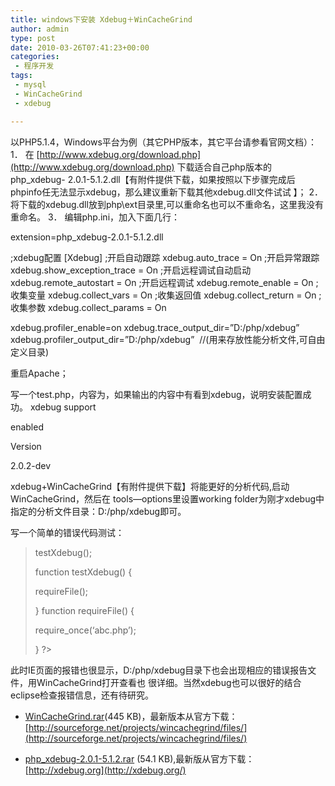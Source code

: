 ```yaml
---
title: windows下安装 Xdebug＋WinCacheGrind
author: admin
type: post
date: 2010-03-26T07:41:23+00:00
categories:
 - 程序开发
tags:
 - mysql
 - WinCacheGrind
 - xdebug

---
```

以PHP5.1.4，Windows平台为例（其它PHP版本，其它平台请参看官网文档）：
1． 在 [http://www.xdebug.org/download.php](http://www.xdebug.org/download.php) 下载适合自己php版本的php_xdebug- 2.0.1-5.1.2.dll【有附件提供下载，如果按照以下步骤完成后 phpinfo任无法显示xdebug，那么建议重新下载其他xdebug.dll文件试试 】；
2． 将下载的xdebug.dll放到php\ext目录里,可以重命名也可以不重命名，这里我没有重命名。
3． 编辑php.ini，加入下面几行：

extension=php_xdebug-2.0.1-5.1.2.dll

;xdebug配置
[Xdebug]
;开启自动跟踪
xdebug.auto_trace = On
;开启异常跟踪
xdebug.show\_exception\_trace = On
;开启远程调试自动启动
xdebug.remote_autostart = On
;开启远程调试
xdebug.remote_enable = On
;收集变量
xdebug.collect_vars = On
;收集返回值
xdebug.collect_return = On
;收集参数
xdebug.collect_params = On

xdebug.profiler_enable=on
xdebug.trace\_output\_dir=”D:/php/xdebug”
xdebug.profiler\_output\_dir=”D:/php/xdebug”  //(用来存放性能分析文件,可自由定义目录)

重启Apache；

写一个test.php，内容为，如果输出的内容中有看到xdebug，说明安装配置成功。
 xdebug support

 enabled

 Version

 2.0.2-dev


xdebug+WinCacheGrind【有附件提供下载】将能更好的分析代码,启动WinCacheGrind，然后在 tools—options里设置working folder为刚才xdebug中指定的分析文件目录：D:/php/xdebug即可。

写一个简单的错误代码测试：

>
> testXdebug();
>
> function testXdebug() {
>
> requireFile();
>
> }
> function requireFile() {
>
> require_once(‘abc.php’);
>
> }
> ?>

此时IE页面的报错也很显示，D:/php/xdebug目录下也会出现相应的错误报告文件，用WinCacheGrind打开查看也 很详细。当然xdebug也可以很好的结合eclipse检查报错信息，还有待研究。

- [WinCacheGrind.rar](/wp-content/uploads/2010/12/WinCacheGrind.rar)(445 KB)，最新版本从官方下载： [http://sourceforge.net/projects/wincachegrind/files/](http://sourceforge.net/projects/wincachegrind/files/)

- [php_xdebug-2.0.1-5.1.2.rar](/wp-content/uploads/2010/12/php_xdebug-2.0.1-5.1.2.rar) (54.1 KB),最新版从官方下载： [http://xdebug.org](http://xdebug.org/)